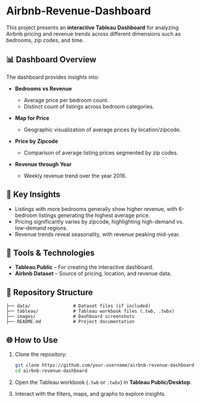 



# Airbnb-Revenue-Dashboard
This project presents an **interactive Tableau Dashboard** for analyzing Airbnb pricing and revenue trends across different dimensions such as bedrooms, zip codes, and time.

## 📊 Dashboard Overview

The dashboard provides insights into:

* **Bedrooms vs Revenue**

  * Average price per bedroom count.
  * Distinct count of listings across bedroom categories.

* **Map for Price**

  * Geographic visualization of average prices by location/zipcode.

* **Price by Zipcode**

  * Comparison of average listing prices segmented by zip codes.

* **Revenue through Year**

  * Weekly revenue trend over the year 2016.

## 🔎 Key Insights

* Listings with more bedrooms generally show higher revenue, with 6-bedroom listings generating the highest average price.
* Pricing significantly varies by zipcode, highlighting high-demand vs. low-demand regions.
* Revenue trends reveal seasonality, with revenue peaking mid-year.

## 🚀 Tools & Technologies

* **Tableau Public** – For creating the interactive dashboard.
* **Airbnb Dataset** – Source of pricing, location, and revenue data.

## 📂 Repository Structure

```
├── data/                # Dataset files (if included)
├── tableau/             # Tableau workbook files (.twb, .twbx)
├── images/              # Dashboard screenshots
├── README.md            # Project documentation
```
## 🌐 How to Use

1. Clone the repository:

   ```bash
   git clone https://github.com/your-username/airbnb-revenue-dashboard.git
   cd airbnb-revenue-dashboard
   ```
2. Open the Tableau workbook (`.twb` or `.twbx`) in **Tableau Public/Desktop**.
3. Interact with the filters, maps, and graphs to explore insights.
